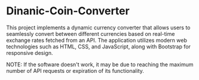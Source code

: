 # Dinanic-Coin-Converter
This project implements a dynamic currency converter that allows users to seamlessly convert between different currencies based on real-time exchange rates fetched from an API. The application utilizes modern web technologies such as HTML, CSS, and JavaScript, along with Bootstrap for responsive design.

NOTE: If the software doesn't work, it may be due to reaching the maximum number of API requests or expiration of its functionality.
